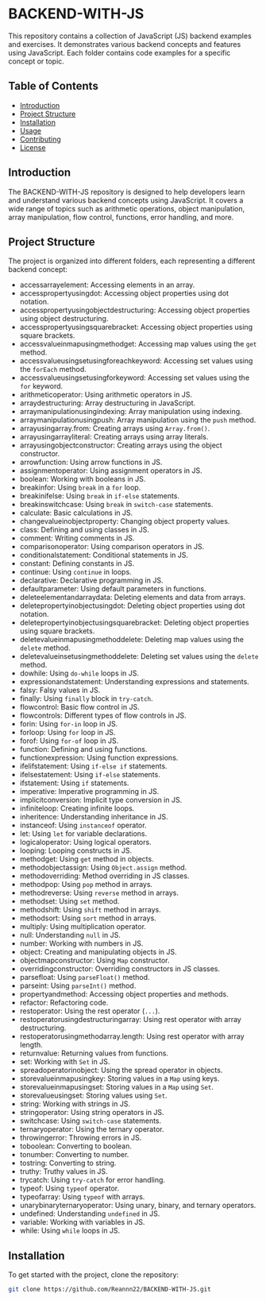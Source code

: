 # BACKEND-WITH-JS

This repository contains a collection of JavaScript (JS) backend examples and exercises. It demonstrates various backend concepts and features using JavaScript. Each folder contains code examples for a specific concept or topic.

## Table of Contents

- [Introduction](#introduction)
- [Project Structure](#project-structure)
- [Installation](#installation)
- [Usage](#usage)
- [Contributing](#contributing)
- [License](#license)

## Introduction

The BACKEND-WITH-JS repository is designed to help developers learn and understand various backend concepts using JavaScript. It covers a wide range of topics such as arithmetic operations, object manipulation, array manipulation, flow control, functions, error handling, and more.

## Project Structure

The project is organized into different folders, each representing a different backend concept:

- accessarrayelement: Accessing elements in an array.
- accesspropertyusingdot: Accessing object properties using dot notation.
- accesspropertyusingobjectdestructuring: Accessing object properties using object destructuring.
- accesspropertyusingsquarebracket: Accessing object properties using square brackets.
- accessvalueinmapusingmethodget: Accessing map values using the `get` method.
- accessvalueusingsetusingforeachkeyword: Accessing set values using the `forEach` method.
- accessvalueusingsetusingforkeyword: Accessing set values using the `for` keyword.
- arithmeticoperator: Using arithmetic operators in JS.
- arraydestructuring: Array destructuring in JavaScript.
- arraymanipulationusingindexing: Array manipulation using indexing.
- arraymanipulationusingpush: Array manipulation using the `push` method.
- arrayusingarray.from: Creating arrays using `Array.from()`.
- arrayusingarrayliteral: Creating arrays using array literals.
- arrayusingobjectconstructor: Creating arrays using the object constructor.
- arrowfunction: Using arrow functions in JS.
- assignmentoperator: Using assignment operators in JS.
- boolean: Working with booleans in JS.
- breakinfor: Using `break` in a `for` loop.
- breakinifelse: Using `break` in `if-else` statements.
- breakinswitchcase: Using `break` in `switch-case` statements.
- calculate: Basic calculations in JS.
- changevalueinobjectproperty: Changing object property values.
- class: Defining and using classes in JS.
- comment: Writing comments in JS.
- comparisonoperator: Using comparison operators in JS.
- conditionalstatement: Conditional statements in JS.
- constant: Defining constants in JS.
- continue: Using `continue` in loops.
- declarative: Declarative programming in JS.
- defaultparameter: Using default parameters in functions.
- deleteelementandarraydata: Deleting elements and data from arrays.
- deletepropertyinobjectusingdot: Deleting object properties using dot notation.
- deletepropertyinobjectusingsquarebracket: Deleting object properties using square brackets.
- deletevalueinmapusingmethoddelete: Deleting map values using the `delete` method.
- deletevalueinsetusingmethoddelete: Deleting set values using the `delete` method.
- dowhile: Using `do-while` loops in JS.
- expressionandstatement: Understanding expressions and statements.
- falsy: Falsy values in JS.
- finally: Using `finally` block in `try-catch`.
- flowcontrol: Basic flow control in JS.
- flowcontrols: Different types of flow controls in JS.
- forin: Using `for-in` loop in JS.
- forloop: Using `for` loop in JS.
- forof: Using `for-of` loop in JS.
- function: Defining and using functions.
- functionexpression: Using function expressions.
- ifelifstatement: Using `if-else if` statements.
- ifelsestatement: Using `if-else` statements.
- ifstatement: Using `if` statements.
- imperative: Imperative programming in JS.
- implicitconversion: Implicit type conversion in JS.
- infiniteloop: Creating infinite loops.
- inheritence: Understanding inheritance in JS.
- instanceof: Using `instanceof` operator.
- let: Using `let` for variable declarations.
- logicaloperator: Using logical operators.
- looping: Looping constructs in JS.
- methodget: Using `get` method in objects.
- methodobjectassign: Using `Object.assign` method.
- methodoverriding: Method overriding in JS classes.
- methodpop: Using `pop` method in arrays.
- methodreverse: Using `reverse` method in arrays.
- methodset: Using `set` method.
- methodshift: Using `shift` method in arrays.
- methodsort: Using `sort` method in arrays.
- multiply: Using multiplication operator.
- null: Understanding `null` in JS.
- number: Working with numbers in JS.
- object: Creating and manipulating objects in JS.
- objectmapconstructor: Using `Map` constructor.
- overridingconstructor: Overriding constructors in JS classes.
- parsefloat: Using `parseFloat()` method.
- parseint: Using `parseInt()` method.
- propertyandmethod: Accessing object properties and methods.
- refactor: Refactoring code.
- restoperator: Using the rest operator (`...`).
- restoperatorusingdestructuringarray: Using rest operator with array destructuring.
- restoperatorusingmethodarray.length: Using rest operator with array length.
- returnvalue: Returning values from functions.
- set: Working with `Set` in JS.
- spreadoperatorinobject: Using the spread operator in objects.
- storevalueinmapusingkey: Storing values in a `Map` using keys.
- storevalueinmapusingset: Storing values in a `Map` using `Set`.
- storevalueusingset: Storing values using `Set`.
- string: Working with strings in JS.
- stringoperator: Using string operators in JS.
- switchcase: Using `switch-case` statements.
- ternaryoperator: Using the ternary operator.
- throwingerror: Throwing errors in JS.
- toboolean: Converting to boolean.
- tonumber: Converting to number.
- tostring: Converting to string.
- truthy: Truthy values in JS.
- trycatch: Using `try-catch` for error handling.
- typeof: Using `typeof` operator.
- typeofarray: Using `typeof` with arrays.
- unarybinaryternaryoperator: Using unary, binary, and ternary operators.
- undefined: Understanding `undefined` in JS.
- variable: Working with variables in JS.
- while: Using `while` loops in JS.

## Installation

To get started with the project, clone the repository:

```bash
git clone https://github.com/Reannn22/BACKEND-WITH-JS.git

